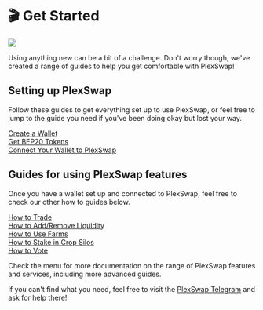 # 🎬   Get Started

![](../.gitbook/assets/Get\_Started.png)

Using anything new can be a bit of a challenge. Don't worry though, we've created a range of guides to help you get comfortable with PlexSwap!

## Setting up PlexSwap

Follow these guides to get everything set up to use PlexSwap, or feel free to jump to the guide you need if you've been doing okay but lost your way.

[Create a Wallet](https://docs.plexswap.finance/get-started/wallet-guide)\
[Get BEP20 Tokens](https://docs.plexswap.finance/get-started/bep20-guide)\
[Connect Your Wallet to PlexSwap](https://docs.plexswap.finance/get-started/connection-guide)

## Guides for using PlexSwap features

Once you have a wallet set up and connected to PlexSwap, feel free to check our other how to guides below.

[How to Trade](https://docs.plexswap.finance/products/PlexSwap-exchange/trade-guide)\
[How to Add/Remove Liquidity](https://docs.plexswap.finance/products/PlexSwap-exchange/liquidity-guide)\
[How to Use Farms](https://docs.plexswap.finance/products/yield-farming/how-to-use-farms)\
[How to Stake in Crop Silos](https://docs.plexswap.finance/products/crop-silos/crop-silos-guide)\
[How to Vote](https://docs.plexswap.finance/products/voting/voting-guide)

Check the menu for more documentation on the range of PlexSwap features and services, including more advanced guides.

If you can't find what you need, feel free to visit the [PlexSwap Telegram](../contact-us/telegram.md) and ask for help there!
